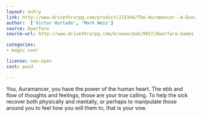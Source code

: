 ```yaml
---
layout: entry
link: http://www.drivethrurpg.com/product/215344/The-Auramancer--A-Dungeon-World-Playbook
author:  ['Victor Hurtado', 'Mark Weis']
source: Dwarfare
source-url: http://www.drivethrurpg.com/browse/pub/9017/Dwarfare-Games

categories:
- magic user

license: non-open
cost: paid

---
```


You, Auramancer, you have the power of the human heart. The ebb and flow of thoughts and feelings, those are your true calling. To help the sick recover both physically and mentally, or perhaps to manipulate those around you to feel how you will them to, that is your vow.
